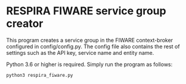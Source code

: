 # RESPIRA FIWARE service group creator

This program creates a service group in the FIWARE context-broker configured in config/config.py. The config file also contains the rest of settings such as the API key, service name and entity name.

Python 3.6 or higher is required. Simply run the program as follows:

```
python3 respira_fiware.py
```
